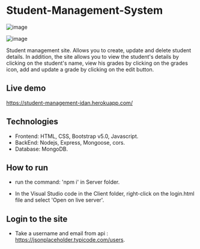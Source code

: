 # Student-Management-System

![image](https://user-images.githubusercontent.com/93710408/157209614-7c8fc350-4348-4b45-bfdc-42d73daa295c.png)

![image](https://user-images.githubusercontent.com/93710408/157211764-28b2025c-c9b7-4b62-b092-ab72d6f482cf.png)


Student management site. Allows you to create, update and delete student details.
In addition, the site allows you to view the student's details by clicking on the student's name,
view his grades by clicking on the grades icon, add and update a grade by clicking on the edit button.

## Live demo

https://student-management-idan.herokuapp.com/

## Technologies

*	Frontend: HTML, CSS, Bootstrap v5.0, Javascript.
*	BackEnd: Nodejs, Express, Mongoose, cors.
*	Database: MongoDB.

## How to run

* run the command: 'npm i' in Server folder.

* In the Visual Studio code in the Client folder, right-click on the login.html file and select 'Open on live server'.

## Login to the site

* Take a username and email from api : https://jsonplaceholder.typicode.com/users.
